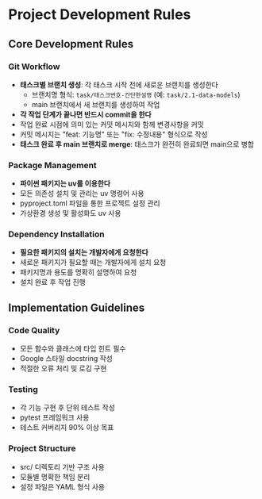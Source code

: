 # Project Development Rules

## Core Development Rules

### Git Workflow
- **태스크별 브랜치 생성**: 각 태스크 시작 전에 새로운 브랜치를 생성한다
  - 브랜치명 형식: `task/태스크번호-간단한설명` (예: `task/2.1-data-models`)
  - main 브랜치에서 새 브랜치를 생성하여 작업
- **각 작업 단계가 끝나면 반드시 commit을 한다**
- 작업 완료 시점에 의미 있는 커밋 메시지와 함께 변경사항을 커밋
- 커밋 메시지는 "feat: 기능명" 또는 "fix: 수정내용" 형식으로 작성
- **태스크 완료 후 main 브랜치로 merge**: 태스크가 완전히 완료되면 main으로 병합

### Package Management
- **파이썬 패키지는 uv를 이용한다**
- 모든 의존성 설치 및 관리는 uv 명령어 사용
- pyproject.toml 파일을 통한 프로젝트 설정 관리
- 가상환경 생성 및 활성화도 uv 사용

### Dependency Installation
- **필요한 패키지의 설치는 개발자에게 요청한다**
- 새로운 패키지가 필요할 때는 개발자에게 설치 요청
- 패키지명과 용도를 명확히 설명하여 요청
- 설치 완료 후 작업 진행

## Implementation Guidelines

### Code Quality
- 모든 함수와 클래스에 타입 힌트 필수
- Google 스타일 docstring 작성
- 적절한 오류 처리 및 로깅 구현

### Testing
- 각 기능 구현 후 단위 테스트 작성
- pytest 프레임워크 사용
- 테스트 커버리지 90% 이상 목표

### Project Structure
- src/ 디렉토리 기반 구조 사용
- 모듈별 명확한 책임 분리
- 설정 파일은 YAML 형식 사용